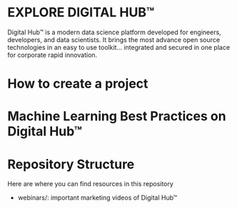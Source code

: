 # EXPLORE DIGITAL HUB™
Digital Hub™ is a modern data science platform developed for engineers, developers, and data scientists. It brings the most advance open source technologies in an easy to use toolkit... integrated and secured in one place for corporate rapid innovation.


# How to create a project


# Machine Learning Best Practices on Digital Hub™


# Repository Structure

Here are where you can find resources in this repository

- webinars/: important marketing videos of Digital Hub™


